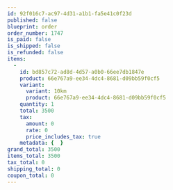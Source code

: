 ```yaml
---
id: 92f016c7-ac97-4d31-a1b1-fa5e41c0f23d
published: false
blueprint: order
order_number: 1747
is_paid: false
is_shipped: false
is_refunded: false
items:
  -
    id: bd857c72-ad8d-4d57-a0b0-66ee7db1847e
    product: 66e767a9-ee34-4dc4-8681-d09bb59f0cf5
    variant:
      variant: 10km
      product: 66e767a9-ee34-4dc4-8681-d09bb59f0cf5
    quantity: 1
    total: 3500
    tax:
      amount: 0
      rate: 0
      price_includes_tax: true
    metadata: {  }
grand_total: 3500
items_total: 3500
tax_total: 0
shipping_total: 0
coupon_total: 0
---
```

